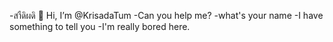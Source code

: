 -สาืดิผดิ 👋 Hi, I’m @KrisadaTum
-Can you help me?
-what's your name
-I have something to tell you
-I'm really bored here.

<!---
KrisadaTum/KrisadaTum is a ✨ special ✨ repository because its `README.md` (this file) appears on your GitHub profile.
You can click the Preview link to take a look at your changes.

